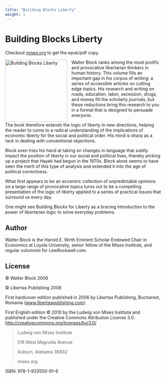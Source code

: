 ```yaml
---
title: "Building Blocks Liberty"
weight: 1
---
```


# Building Blocks Liberty

Checkout [mises.org](https://mises.org/library/building-blocks-liberty) to get the epub/pdf copy.

<style type="text/css">
.image-left {
    display: block;
    margin-left: auto;
    margin-right: auto;
    padding-right: 1em;
    float: left;
    width: 200px;
}
</style>

<img src="{{ .Site.BaseURL }}/images/cover-en.jpg" class="image-left" alt="Building Blocks Liberty"/>

Walter Block ranks among the most prolific and provocative libertarian thinkers in human history. This volume fills an important gap in his corpus of writing: a series of accessible articles on cutting edge topics. His research and writing on roads, education, labor, secession, drugs, and money fill the scholarly journals, but these reductions bring this research to you in a format that is designed to persuade everyone.

The book therefore extends the logic of liberty in new directions, helping the reader to come to a radical understanding of the implications of economic liberty for the social and political order. His mind is sharp as a tack in dealing with conventional objections.

Block even tries his hand at taking on changes in language that subtly impact the position of liberty in our social and political lives, thereby picking up a project that Hayek had begun in the 1970s. Block alone seems to have seen the merit of this type of analysis and extended it into the age of political correctness.

What first appears to be an eccentric collection of unpredictable opinions on a large range of provocative topics turns out to be a compelling presentation of the logic of liberty applied to a series of practical issues that surround us every day.

One might see Building Blocks for Liberty as a bracing introduction to the power of libertarian logic to solve everyday problems.

## Author

Walter Block is the Harold E. Wirth Eminent Scholar Endowed Chair in Economics at Loyola University, senior fellow of the Mises Institute, and regular columnist for LewRockwell.com.

## License

© Walter Block 2006

© Libertas Publishing 2006

First hardcover edition published in 2006 by Libertas Publishing, Bucharest, Romania (www.libertaspublishing.com).

First English edition © 2010 by the Ludwig von Mises Institute and published under the Creative Commons Attribution License 3.0. http://creativecommons.org/licenses/by/3.0/

> Ludwig von Mises Institute
>
> 518 West Magnolia Avenue
>
> Auburn, Alabama 36832
>
> mises.org

ISBN: 978-1-933550-91-6